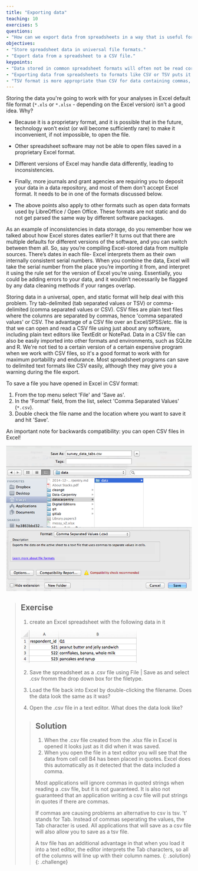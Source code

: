 ```yaml
---
title: "Exporting data"
teaching: 10
exercises: 5
questions:
- "How can we export data from spreadsheets in a way that is useful for downstream applications?"
objectives:
- "Store spreadsheet data in universal file formats."
- "Export data from a spreadsheet to a CSV file."
keypoints:
- "Data stored in common spreadsheet formats will often not be read correctly into data anlysis software, introducing errors into your data."
- "Exporting data from spreadsheets to formats like CSV or TSV puts it in a format that can be used consistently by most programs."
- "TSV format is more appropriate than CSV for data containing commas, like free-response survey data."
---
```


Storing the data you're going to work with for your analyses in Excel
default file format (`*.xls` or `*.xlsx` - depending on the Excel
version) isn't a good idea. Why?

- Because it is a proprietary format, and it is possible that in
the future, technology won’t exist (or will become sufficiently
rare) to make it inconvenient, if not impossible, to open the file.

- Other spreadsheet software may not be able to open files
saved in a proprietary Excel format.

- Different versions of Excel may handle data
differently, leading to inconsistencies.

- Finally, more journals and grant agencies are requiring you
to deposit your data in a data repository, and most of them don't
accept Excel format. It needs to be in one of the formats
discussed below.

- The above points also apply to other formats such as open data formats used by LibreOffice / Open Office. These formats are not static and do not get parsed the same way by different software packages.

As an example of inconsistencies in data storage, do you remember how we talked about how Excel stores dates earlier? It turns out that 
there are multiple defaults for different versions of the software, and you can switch between them all. So, say you’re
compiling Excel-stored data from multiple sources. There’s dates in each file- Excel interprets them as their own internally consistent
serial numbers. When you combine the data, Excel will take the serial number from the place you’re importing it from, and interpret it
using the rule set for the version of Excel you’re using. Essentially, you could be adding errors to your data, and it wouldn’t
necessarily be flagged by any data cleaning methods if your ranges overlap.

Storing data in a universal, open, and static format will help deal with this problem. Try tab-delimited (tab separated values
or TSV) or comma-delimited (comma separated values or CSV). CSV files are plain text files where the columns are separated by commas,
hence 'comma separated values' or CSV. The advantage of a CSV file over an Excel/SPSS/etc. file is that we can open and read a CSV file
using just about any software, including plain text editors like TextEdit or NotePad. 
Data in a CSV file can also be easily imported into other formats and
environments, such as SQLite and R. We're not tied to a certain version of a certain expensive program when we work with CSV files, so
it's a
good format to work with for maximum portability and endurance. Most spreadsheet programs can save to delimited text formats like CSV
easily, although they may give you a warning during the file export.

To save a file you have opened in Excel in CSV format:

1. From the top menu select 'File' and 'Save as'.
2. In the 'Format' field, from the list, select 'Comma Separated Values' (`*.csv`).
3. Double check the file name and the location where you want to save it and hit 'Save'.

An important note for backwards compatibility: you can open CSV files in Excel!

![Saving an Excel file to CSV](../fig/excel-to-csv.png)

> ## Exercise
> 1. create an Excel spreadsheet with the following data in it 
> 
> ![link_to_simple_data](../fig/spreadsheet_simple_data.png)
> 
> 2. Save the spreadsheet as a .csv file using
>    File | Save as   and select .csv fromm  the drop down box for the filetype.
> 
> 3. Load the file back into Excel by double-clicking the filename. Does the data look the same as it was?
> 
> 4. Open the .csv file in a text editor. What does the data look like?
> 
> > ## Solution
> > 
> > 1. When the .csv file created from the .xlsx file in Excel is opened it looks just as it did when it was saved.
> > 2. When you open the file in a text editor you will see that the data from cell  cell B4 has been placed in quotes.
> >    Excel does this automatically as it detected that the data included a comma. 
> > 
> > Most applications will ignore commas in quoted strings when reading a .csv file, but it is not guaranteed. 
> > It is also not guaranteed that an application writing a csv file will put strings in quotes if there are commas.
> > 
> > If commas are causing problems an alternative to csv is tsv. 't' stands for Tab. Instead of commas seperating the values, the Tab character is used.
> > All applications that will save as a csv file will also allow you to save as a tsv file.
> > 
> > A tsv file has an additional advantage in that when you load it into a text editor, the editor interprets the Tab characters, so all of the columns will
> > line up with their column names.
> {: .solution}
{: .challenge}


